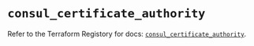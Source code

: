 # `consul_certificate_authority`

Refer to the Terraform Registory for docs: [`consul_certificate_authority`](https://registry.terraform.io/providers/hashicorp/consul/2.17.0/docs/resources/certificate_authority).
